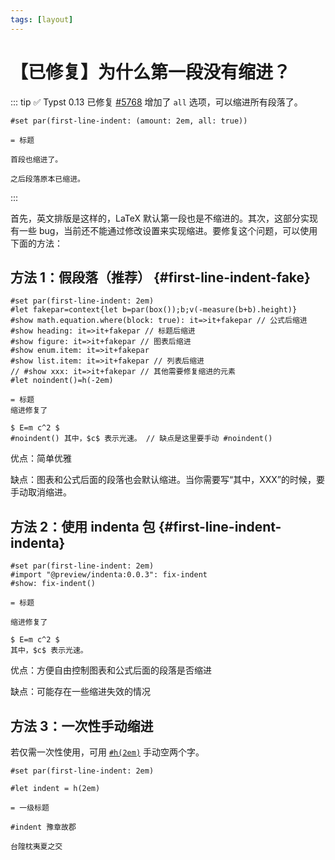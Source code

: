 ```yaml
---
tags: [layout]
---
```

# 【已修复】为什么第一段没有缩进？

::: tip ✅ Typst 0.13 已修复
[#5768](https://github.com/typst/typst/pull/5768) 增加了 `all` 选项，可以缩进所有段落了。

```typst
#set par(first-line-indent: (amount: 2em, all: true))

= 标题

首段也缩进了。

之后段落原本已缩进。
```
:::

首先，英文排版是这样的，LaTeX 默认第一段也是不缩进的。其次，这部分实现有一些 bug，当前还不能通过修改设置来实现缩进。要修复这个问题，可以使用下面的方法：

## 方法 1：假段落（推荐） {#first-line-indent-fake}

```typst
#set par(first-line-indent: 2em)
#let fakepar=context{let b=par(box());b;v(-measure(b+b).height)}
#show math.equation.where(block: true): it=>it+fakepar // 公式后缩进
#show heading: it=>it+fakepar // 标题后缩进
#show figure: it=>it+fakepar // 图表后缩进
#show enum.item: it=>it+fakepar
#show list.item: it=>it+fakepar // 列表后缩进
// #show xxx: it=>it+fakepar // 其他需要修复缩进的元素
#let noindent()=h(-2em)

= 标题
缩进修复了

$ E=m c^2 $
#noindent() 其中，$c$ 表示光速。 // 缺点是这里要手动 #noindent()

```

优点：简单优雅

缺点：图表和公式后面的段落也会默认缩进。当你需要写“其中，XXX”的时候，要手动取消缩进。

## 方法 2：使用 indenta 包 {#first-line-indent-indenta}

```typst
#set par(first-line-indent: 2em)
#import "@preview/indenta:0.0.3": fix-indent
#show: fix-indent()

= 标题

缩进修复了

$ E=m c^2 $
其中，$c$ 表示光速。
```

优点：方便自由控制图表和公式后面的段落是否缩进

缺点：可能存在一些缩进失效的情况

## 方法 3：一次性手动缩进

若仅需一次性使用，可用 [`#h(2em)`](https://typst.app/docs/reference/layout/h/) 手动空两个字。

```typst
#set par(first-line-indent: 2em)

#let indent = h(2em)

= 一级标题

#indent 豫章故郡

台隍枕夷夏之交
```
